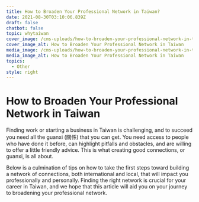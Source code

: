 ```yaml
---
title: How to Broaden Your Professional Network in Taiwan?
date: 2021-08-30T03:10:06.839Z
draft: false
chatbot: false
topic: whytaiwan
cover_image: /cms-uploads/how-to-broaden-your-professional-network-in-taiwan-1.jpg
cover_image_alt: How to Broaden Your Professional Network in Taiwan
media_image: /cms-uploads/how-to-broaden-your-professional-network-in-taiwan-1.jpg
media_image_alt: How to Broaden Your Professional Network in Taiwan
topics:
  - Other
style: right
---
```

# How to Broaden Your Professional Network in Taiwan

Finding work or starting a business in Taiwan is challenging, and to succeed you need all the guanxi (關係) that you can get. You need access to people who have done it before, can highlight pitfalls and obstacles, and are willing to offer a little friendly advice. This is what creating good connections, or guanxi, is all about.  

Below is a culmination of tips on how to take the first steps toward building a network of connections, both international and local, that will impact you professionally and personally. Finding the right network is crucial for your career in Taiwan, and we hope that this article will aid you on your journey to broadening your professional network.